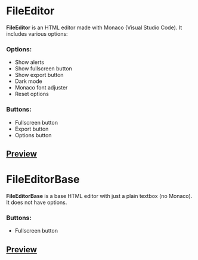 # FileEditor

**FileEditor** is an HTML editor made with Monaco (Visual Studio Code). It includes various options:

### Options:
- Show alerts
- Show fullscreen button
- Show export button
- Dark mode
- Monaco font adjuster
- Reset options

### Buttons:
- Fullscreen button
- Export button
- Options button

[Preview](https://github.com/Kaleb1583/editor/blob/main/p/FileEditor.png)
---

# FileEditorBase

**FileEditorBase** is a base HTML editor with just a plain textbox (no Monaco). It does not have options.

### Buttons:
- Fullscreen button

[Preview]()
---
